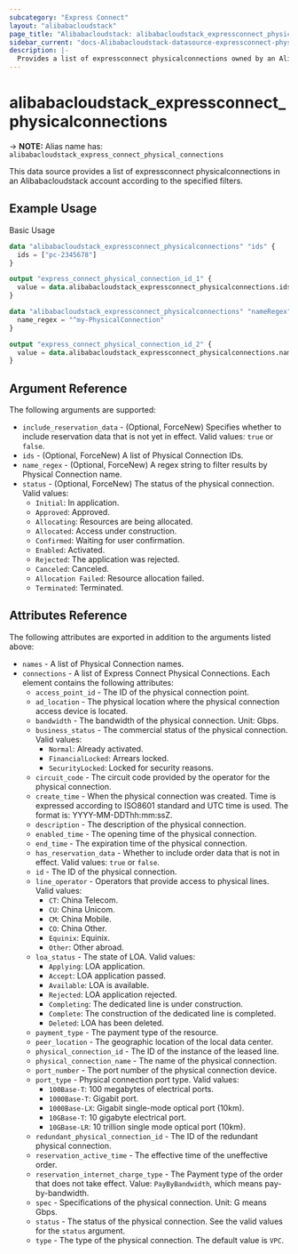 ```yaml
---
subcategory: "Express Connect"
layout: "alibabacloudstack"
page_title: "Alibabacloudstack: alibabacloudstack_expressconnect_physicalconnections"
sidebar_current: "docs-Alibabacloudstack-datasource-expressconnect-physicalconnections"
description: |- 
  Provides a list of expressconnect physicalconnections owned by an Alibabacloudstack account.
---
```


# alibabacloudstack_expressconnect_physicalconnections
-> **NOTE:** Alias name has: `alibabacloudstack_express_connect_physical_connections`

This data source provides a list of expressconnect physicalconnections in an Alibabacloudstack account according to the specified filters.

## Example Usage

Basic Usage

```terraform
data "alibabacloudstack_expressconnect_physicalconnections" "ids" {
  ids = ["pc-2345678"]
}

output "express_connect_physical_connection_id_1" {
  value = data.alibabacloudstack_expressconnect_physicalconnections.ids.connections.0.id
}

data "alibabacloudstack_expressconnect_physicalconnections" "nameRegex" {
  name_regex = "^my-PhysicalConnection"
}

output "express_connect_physical_connection_id_2" {
  value = data.alibabacloudstack_expressconnect_physicalconnections.nameRegex.connections.0.id
}
```

## Argument Reference

The following arguments are supported:

* `include_reservation_data` - (Optional, ForceNew) Specifies whether to include reservation data that is not yet in effect. Valid values: `true` or `false`.
* `ids` - (Optional, ForceNew) A list of Physical Connection IDs.
* `name_regex` - (Optional, ForceNew) A regex string to filter results by Physical Connection name.
* `status` - (Optional, ForceNew) The status of the physical connection. Valid values:
  * `Initial`: In application.
  * `Approved`: Approved.
  * `Allocating`: Resources are being allocated.
  * `Allocated`: Access under construction.
  * `Confirmed`: Waiting for user confirmation.
  * `Enabled`: Activated.
  * `Rejected`: The application was rejected.
  * `Canceled`: Canceled.
  * `Allocation Failed`: Resource allocation failed.
  * `Terminated`: Terminated.

## Attributes Reference

The following attributes are exported in addition to the arguments listed above:

* `names` - A list of Physical Connection names.
* `connections` - A list of Express Connect Physical Connections. Each element contains the following attributes:
  * `access_point_id` - The ID of the physical connection point.
  * `ad_location` - The physical location where the physical connection access device is located.
  * `bandwidth` - The bandwidth of the physical connection. Unit: Gbps.
  * `business_status` - The commercial status of the physical connection. Valid values:
    * `Normal`: Already activated.
    * `FinancialLocked`: Arrears locked.
    * `SecurityLocked`: Locked for security reasons.
  * `circuit_code` - The circuit code provided by the operator for the physical connection.
  * `create_time` - When the physical connection was created. Time is expressed according to ISO8601 standard and UTC time is used. The format is: YYYY-MM-DDThh:mm:ssZ.
  * `description` - The description of the physical connection.
  * `enabled_time` - The opening time of the physical connection.
  * `end_time` - The expiration time of the physical connection.
  * `has_reservation_data` - Whether to include order data that is not in effect. Valid values: `true` or `false`.
  * `id` - The ID of the physical connection.
  * `line_operator` - Operators that provide access to physical lines. Valid values:
    * `CT`: China Telecom.
    * `CU`: China Unicom.
    * `CM`: China Mobile.
    * `CO`: China Other.
    * `Equinix`: Equinix.
    * `Other`: Other abroad.
  * `loa_status` - The state of LOA. Valid values:
    * `Applying`: LOA application.
    * `Accept`: LOA application passed.
    * `Available`: LOA is available.
    * `Rejected`: LOA application rejected.
    * `Completing`: The dedicated line is under construction.
    * `Complete`: The construction of the dedicated line is completed.
    * `Deleted`: LOA has been deleted.
  * `payment_type` - The payment type of the resource.
  * `peer_location` - The geographic location of the local data center.
  * `physical_connection_id` - The ID of the instance of the leased line.
  * `physical_connection_name` - The name of the physical connection.
  * `port_number` - The port number of the physical connection device.
  * `port_type` - Physical connection port type. Valid values:
    * `100Base-T`: 100 megabytes of electrical ports.
    * `1000Base-T`: Gigabit port.
    * `1000Base-LX`: Gigabit single-mode optical port (10km).
    * `10GBase-T`: 10 gigabyte electrical port.
    * `10GBase-LR`: 10 trillion single mode optical port (10km).
  * `redundant_physical_connection_id` - The ID of the redundant physical connection.
  * `reservation_active_time` - The effective time of the uneffective order.
  * `reservation_internet_charge_type` - The Payment type of the order that does not take effect. Value: `PayByBandwidth`, which means pay-by-bandwidth.
  * `spec` - Specifications of the physical connection. Unit: G means Gbps.
  * `status` - The status of the physical connection. See the valid values for the `status` argument.
  * `type` - The type of the physical connection. The default value is `VPC`.